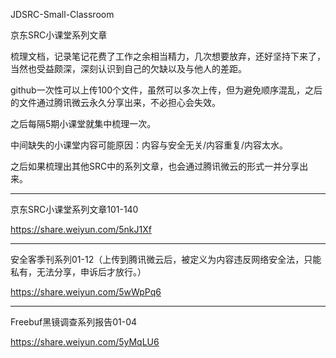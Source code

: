 JDSRC-Small-Classroom

京东SRC小课堂系列文章

梳理文档，记录笔记花费了工作之余相当精力，几次想要放弃，还好坚持下来了，当然也受益颇深，深刻认识到自己的欠缺以及与他人的差距。

github一次性可以上传100个文件，虽然可以多次上传，但为避免顺序混乱，之后的文件通过腾讯微云永久分享出来，不必担心会失效。

之后每隔5期小课堂就集中梳理一次。

中间缺失的小课堂内容可能原因：内容与安全无关/内容重复/内容太水。

之后如果梳理出其他SRC中的系列文章，也会通过腾讯微云的形式一并分享出来。

------------------------------------------------------------------------------------------------------------------------------------------

京东SRC小课堂系列文章101-140

https://share.weiyun.com/5nkJ1Xf

------------------------------------------------------------------------------------------------------------------------------------------

安全客季刊系列01-12（上传到腾讯微云后，被定义为内容违反网络安全法，只能私有，无法分享，申诉后才放行。）

https://share.weiyun.com/5wWpPq6

-----------------------------------------------------------------------------------------------------------------------------------------

Freebuf黑镜调查系列报告01-04

https://share.weiyun.com/5yMqLU6
